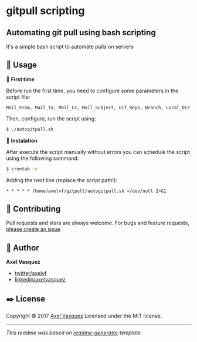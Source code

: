 # gitpull scripting
## Automating git pull using bash scripting

It's a simple bash script to automate pulls on servers

## :wrench: Usage


:rocket: **First time**

Before run the first time, you need to configure some parameters in the script file:

`Mail_From, Mail_To, Mail_Cc, Mail_Subject, Git_Repo, Branch, Local_Dir`

Then, configure, run the script using:
```sh
$ ./autogitpull.sh
```

:unicorn: **Instalation**

After execute the script manually without errors you can schedule the script using the following command:

```sh
$ crontab -e
```

Adding the next line (replace the script path!):

`* * * * * /home/axelvf/gitpull/autogitpull.sh >/dev/null 2>&1`

## :blue_heart: Contributing

Pull requests and stars are always welcome. For bugs and feature requests, [please create an issue](https://github.com/axelvf/gitpull/issues)

## :space_invader: Author

**Axel Vasquez**

* [twitter/axelvf](https://twitter.com/axelvf)
* [linkedin/axelvasquez](https://linkedin.com/in/axelvasquez)


## :black_nib: License

Copyright © 2017 [Axel Vasquez](https://github.com/axelvf)
Licensed under the MIT license.

***

_This readme was based on [readme-generator](https://github.com/jonschlinkert/readme-generator) template._
